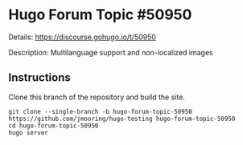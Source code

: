 # Hugo Forum Topic #50950

Details: <https://discourse.gohugo.io/t/50950>

Description: Multilanguage support and non-localized images

## Instructions

Clone this branch of the repository and build the site.

```text
git clone --single-branch -b hugo-forum-topic-50950 https://github.com/jmooring/hugo-testing hugo-forum-topic-50950
cd hugo-forum-topic-50950
hugo server
```
